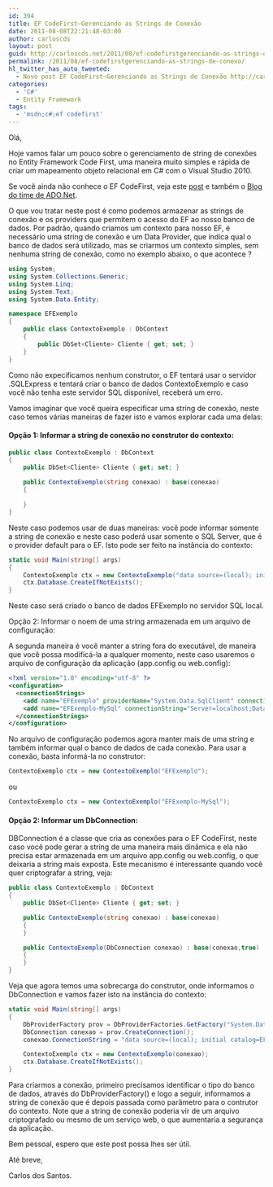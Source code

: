 ```yaml
---
id: 394
title: EF CodeFirst–Gerenciando as Strings de Conexão
date: 2011-08-08T22:21:48-03:00
author: carloscds
layout: post
guid: http://carloscds.net/2011/08/ef-codefirstgerenciando-as-strings-de-conexo/
permalink: /2011/08/ef-codefirstgerenciando-as-strings-de-conexo/
hl_twitter_has_auto_tweeted:
  - Novo post EF CodeFirst–Gerenciando as Strings de Conexão http://carloscds.net/?p=394
categories:
  - 'C#'
  - Entity Framework
tags:
  - 'msdn;c#;ef codefirst'
---
```

Olá,

Hoje vamos falar um pouco sobre o gerenciamento de string de conexões no Entity Framework Code First, uma maneira muito simples e rápida de criar um mapeamento objeto relacional em C# com o Visual Studio 2010.

Se você ainda não conhece o EF CodeFirst, veja este [post](http://blogs.msdn.com/b/adonet/archive/2011/03/15/ef-4-1-code-first-walkthrough.aspx "post") e também o <a href="http://blogs.msdn.com/b/adonet/" target="_blank" rel="noopener noreferrer">Blog do time de ADO.Net</a>.

O que vou tratar neste post é como podemos armazenar as strings de conexão e os providers que permitem o acesso do EF ao nosso banco de dados. Por padrão, quando criamos um contexto para nosso EF, é necessário uma string de conexão e um Data Provider, que indica qual o banco de dados será utilizado, mas se criarmos um contexto simples, sem nenhuma string de conexão, como no exemplo abaixo, o que acontece ?

```csharp
using System;
using System.Collections.Generic;
using System.Linq;
using System.Text;
using System.Data.Entity;

namespace EFExemplo
{
    public class ContextoExemplo : DbContext
    {
        public DbSet<Cliente> Cliente { get; set; }
    }
}
```

Como não expecificamos nenhum construtor, o EF tentará usar o servidor .SQLExpress e tentará criar o banco de dados ContextoExemplo e caso você não tenha este servidor SQL disponível, receberá um erro.

Vamos imaginar que você queira especificar uma string de conexão, neste caso temos várias maneiras de fazer isto e vamos explorar cada uma delas:

#### Opção 1: Informar a string de conexão no construtor do contexto:

```csharp
public class ContextoExemplo : DbContext
{
    public DbSet<Cliente> Cliente { get; set; }

    public ContextoExemplo(string conexao) : base(conexao)
    {

    }
}
```

Neste caso podemos usar de duas maneiras: você pode informar somente a string de conexão e neste caso poderá usar somente o SQL Server, que é o provider default para o EF. Isto pode ser feito na instância do contexto:

```csharp
static void Main(string[] args)
{
    ContextoExemplo ctx = new ContextoExemplo("data source=(local); initial catalog=EFExemplo; user id=teste; password=teste;");
    ctx.Database.CreateIfNotExists();
}
```
Neste caso será criado o banco de dados EFExemplo no servidor SQL local.

Opção 2: Informar o noem de uma string armazenada em um arquivo de configuração:

A segunda maneira é você manter a string fora do executável, de maneira que você possa modificá-la a qualquer momento, neste caso usaremos o arquivo de configuração da aplicação (app.config ou web.config):

```xml
<?xml version="1.0" encoding="utf-8" ?>
<configuration>
  <connectionStrings>
    <add name="EFExemplo" providerName="System.Data.SqlClient" connectionString="data source=(local); initial catalog=EFExemplo; user id=teste; password=teste;"/>
    <add name="EFExemplo-MySql" connectionString="Server=localhost;Database=efexemplo;Uid=teste;Pwd=teste;Port=3306;" providerName="MySql.Data.MySqlClient"/>
  </connectionStrings>
</configuration>
```

No arquivo de configuração podemos agora manter mais de uma string e também informar qual o banco de dados de cada conexão. Para usar a conexão, basta informá-la no construtor:

```csharp
ContextoExemplo ctx = new ContextoExemplo("EFExemplo");
```

ou

```csharp
ContextoExemplo ctx = new ContextoExemplo("EFExemplo-MySql");
```

#### Opção 2: Informar um DbConnection:

DBConnection é a classe que cria as conexões para o EF CodeFirst, neste caso você pode gerar a string de uma maneira mais dinâmica e ela não precisa estar armazenada em um arquivo app.config ou web.config, o que deixaria a string mais exposta. Este mecanismo é interessante quando você quer criptografar a string, veja:

```csharp
public class ContextoExemplo : DbContext
{
    public DbSet<Cliente> Cliente { get; set; }

    public ContextoExemplo(string conexao) : base(conexao)
    {
    }

    public ContextoExemplo(DbConnection conexao) : base(conexao,true)
    {
    }
}
```

Veja que agora temos uma sobrecarga do construtor, onde informamos o DbConnection e vamos fazer isto na instância do contexto:

```csharp
static void Main(string[] args)
{
    DbProviderFactory prov = DbProviderFactories.GetFactory("System.Data.SqlClient");
    DbConnection conexao = prov.CreateConnection();
    conexao.ConnectionString = "data source=(local); initial catalog=EFExemplo; user id=teste; password=teste;";

    ContextoExemplo ctx = new ContextoExemplo(conexao);
    ctx.Database.CreateIfNotExists();
}
``` 
Para criarmos a conexão, primeiro precisamos identificar o tipo do banco de dados, através do DbProviderFactory() e logo a seguir, informamos a string de conexão que é depois passada como parâmetro para o contrutor do contexto. Note que a string de conexão poderia vir de um arquivo criptografado ou mesmo de um serviço web, o que aumentaria a segurança da aplicação.

Bem pessoal, espero que este post possa lhes ser útil.

Até breve,

Carlos dos Santos.